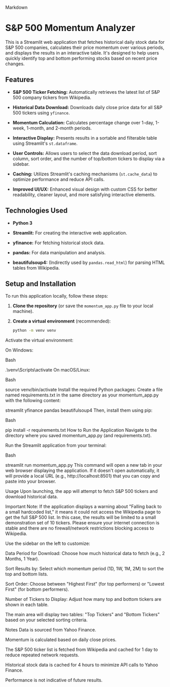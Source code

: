 
Markdown

# S&P 500 Momentum Analyzer

This is a Streamlit web application that fetches historical daily stock data for S&P 500 companies, calculates their price momentum over various periods, and displays the results in an interactive table. It's designed to help users quickly identify top and bottom performing stocks based on recent price changes.

## Features

* **S&P 500 Ticker Fetching:** Automatically retrieves the latest list of S&P 500 company tickers from Wikipedia.

* **Historical Data Download:** Downloads daily close price data for all S&P 500 tickers using `yfinance`.

* **Momentum Calculation:** Calculates percentage change over 1-day, 1-week, 1-month, and 2-month periods.

* **Interactive Display:** Presents results in a sortable and filterable table using Streamlit's `st.dataframe`.

* **User Controls:** Allows users to select the data download period, sort column, sort order, and the number of top/bottom tickers to display via a sidebar.

* **Caching:** Utilizes Streamlit's caching mechanisms (`st.cache_data`) to optimize performance and reduce API calls.

* **Improved UI/UX:** Enhanced visual design with custom CSS for better readability, cleaner layout, and more satisfying interactive elements.

## Technologies Used

* **Python 3**

* **Streamlit:** For creating the interactive web application.

* **yfinance:** For fetching historical stock data.

* **pandas:** For data manipulation and analysis.

* **beautifulsoup4:** (Indirectly used by `pandas.read_html`) for parsing HTML tables from Wikipedia.

## Setup and Installation

To run this application locally, follow these steps:

1. **Clone the repository** (or save the `momentum_app.py` file to your local machine).

2. **Create a virtual environment** (recommended):

   ```bash
   python -m venv venv
Activate the virtual environment:

On Windows:

Bash

.\venv\Scripts\activate
On macOS/Linux:

Bash

source venv/bin/activate
Install the required Python packages:
Create a file named requirements.txt in the same directory as your momentum_app.py with the following content:

streamlit
yfinance
pandas
beautifulsoup4
Then, install them using pip:

Bash

pip install -r requirements.txt
How to Run the Application
Navigate to the directory where you saved momentum_app.py (and requirements.txt).

Run the Streamlit application from your terminal:

Bash

streamlit run momentum_app.py
This command will open a new tab in your web browser displaying the application. If it doesn't open automatically, it will provide a local URL (e.g., http://localhost:8501) that you can copy and paste into your browser.

Usage
Upon launching, the app will attempt to fetch S&P 500 tickers and download historical data.

Important Note: If the application displays a warning about "Falling back to a small hardcoded list," it means it could not access the Wikipedia page to get the full S&P 500 list. In this case, the results will be limited to a small demonstration set of 10 tickers. Please ensure your internet connection is stable and there are no firewall/network restrictions blocking access to Wikipedia.

Use the sidebar on the left to customize:

Data Period for Download: Choose how much historical data to fetch (e.g., 2 Months, 1 Year).

Sort Results by: Select which momentum period (1D, 1W, 1M, 2M) to sort the top and bottom lists.

Sort Order: Choose between "Highest First" (for top performers) or "Lowest First" (for bottom performers).

Number of Tickers to Display: Adjust how many top and bottom tickers are shown in each table.

The main area will display two tables: "Top Tickers" and "Bottom Tickers" based on your selected sorting criteria.

Notes
Data is sourced from Yahoo Finance.

Momentum is calculated based on daily close prices.

The S&P 500 ticker list is fetched from Wikipedia and cached for 1 day to reduce repeated network requests.

Historical stock data is cached for 4 hours to minimize API calls to Yahoo Finance.

Performance is not indicative of future results.
